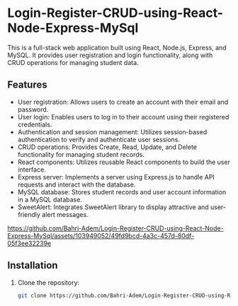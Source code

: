 # Login-Register-CRUD-using-React-Node-Express-MySql

This is a full-stack web application built using React, Node.js, Express, and MySQL. It provides user registration and login functionality, along with CRUD operations for managing student data.

## Features

- User registration: Allows users to create an account with their email and password.
- User login: Enables users to log in to their account using their registered credentials.
- Authentication and session management: Utilizes session-based authentication to verify and authenticate user sessions.
- CRUD operations: Provides Create, Read, Update, and Delete functionality for managing student records.
- React components: Utilizes reusable React components to build the user interface.
- Express server: Implements a server using Express.js to handle API requests and interact with the database.
- MySQL database: Stores student records and user account information in a MySQL database.
- SweetAlert: Integrates SweetAlert library to display attractive and user-friendly alert messages.



https://github.com/Bahri-Adem/Login-Register-CRUD-using-React-Node-Express-MySql/assets/103949052/49fd9bcd-4a3c-457d-80df-05f3ee32239e



## Installation

1. Clone the repository:

   ```bash
   git clone https://github.com/Bahri-Adem/Login-Register-CRUD-using-React-Node-Express-MySql.git
